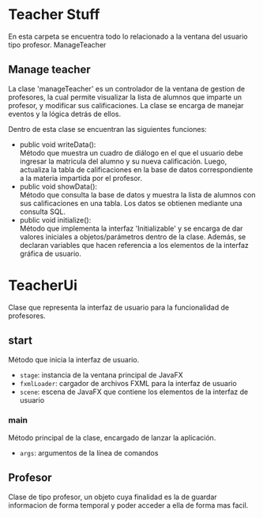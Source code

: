 # Teacher Stuff
En esta carpeta se encuentra todo lo relacionado a la ventana del usuario tipo profesor.
ManageTeacher

## Manage teacher
La clase 'manageTeacher' es un controlador de la ventana de gestion de profesores, la cual permite visualizar la lista de alumnos que imparte un profesor, y modificar sus calificaciones. La clase se encarga de manejar eventos y la lógica detrás de ellos.

Dentro de esta clase se encuentran las siguientes funciones:

-    public void writeData(): <br>Método que muestra un cuadro de diálogo en el que el usuario debe ingresar la matricula del alumno y su nueva calificación. Luego, actualiza la tabla de calificaciones en la base de datos correspondiente a la materia impartida por el profesor.
-    public void showData(): <br>Método que consulta la base de datos y muestra la lista de alumnos con sus calificaciones en una tabla. Los datos se obtienen mediante una consulta SQL.
-    public void initialize():<br> Método que implementa la interfaz 'Initializable' y se encarga de dar valores iniciales a objetos/parámetros dentro de la clase.
Además, se declaran variables que hacen referencia a los elementos de la interfaz gráfica de usuario.

<h1>TeacherUi</h1>
    <p>Clase que representa la interfaz de usuario para la funcionalidad de profesores.</p>
    <h2>start</h2>
    <p>Método que inicia la interfaz de usuario.</p>
    <ul>
      <li><code>stage</code>: instancia de la ventana principal de JavaFX</li>
      <li><code>fxmlLoader</code>: cargador de archivos FXML para la interfaz de usuario</li>
      <li><code>scene</code>: escena de JavaFX que contiene los elementos de la interfaz de usuario</li>
    </ul>
    <h3>main</h3>
    <p>Método principal de la clase, encargado de lanzar la aplicación.</p>
    <ul>
      <li><code>args</code>: argumentos de la línea de comandos</li>
    </ul>

## Profesor
Clase de tipo profesor, un objeto cuya finalidad es la de guardar informacion de forma temporal y poder acceder a ella de forma mas facil.